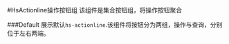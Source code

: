 #HsActionline操作按钮组
该组件是集合按钮组，将操作按钮聚合

###Default
展示默认`hs-actionline`.该组件将按钮分为两组，操作与查询，分别位于左右两端。

<slot name="defalutDemo"></slot>

<slot name="table"></slot>
